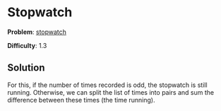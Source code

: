 # Stopwatch

**Problem**: [stopwatch](https://open.kattis.com/problems/stopwatch)

**Difficulty**: 1.3

## Solution

For this, if the number of times recorded is odd, the stopwatch is still running. Otherwise, we can split the list of times into pairs and sum the difference between these times (the time running).
